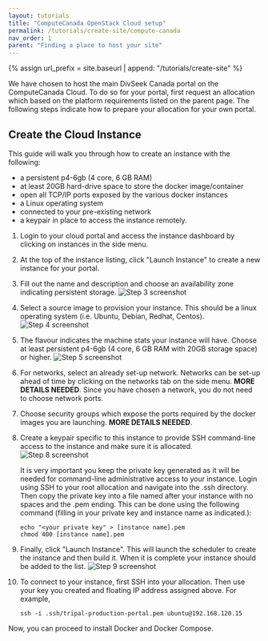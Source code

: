 ```yaml
---
layout: tutorials
title: "ComputeCanada OpenStack Cloud setup"
permalink: /tutorials/create-site/compute-canada
nav_order: 1
parent: "Finding a place to host your site"
---
```

{% assign url_prefix = site.baseurl | append: "/tutorials/create-site" %}

We have chosen to host the main DivSeek Canada portal on the ComputeCanada Cloud. To do so for your portal, first request an allocation which based on the platform requirements listed on the parent page. The following steps indicate how to prepare your allocation for your own portal.

Create the Cloud Instance
---------------------------

This guide will walk you through how to create an instance with the following:

- a persistent p4-6gb (4 core, 6 GB RAM)
- at least 20GB hard-drive space to store the docker image/container
- open all TCP/IP ports exposed by the various docker instances
- a Linux operating system
- connected to your pre-existing network
- a keypair in place to access the instance remotely.

1. Login to your cloud portal and access the instance dashboard by clicking on instances in the side menu.
2. At the top of the instance listing, click "Launch Instance" to create a new instance for your portal.
3. Fill out the name and description and choose an availability zone indicating persistent storage.
  ![Step 3 screenshot]({{url_prefix}}/compute-canada/step3.png)

4. Select a source image to provision your instance. This should be a linux operating system (i.e. Ubuntu, Debian, Redhat, Centos).
  ![Step 4 screenshot]({{url_prefix}}/compute-canada/step4.png)

5. The flavour indicates the machine stats your instance will have. Choose at least persistent p4-6gb (4 core, 6 GB RAM with 20GB storage space) or higher.
  ![Step 5 screenshot]({{url_prefix}}/compute-canada/step5.png)

6. For networks, select an already set-up network. Networks can be set-up ahead of time by clicking on the networks tab on the side menu. **MORE DETAILS NEEDED**. Since you have chosen a network, you do not need to choose network ports.
7. Choose security groups which expose the ports required by the docker images you are launching. **MORE DETAILS NEEDED**.
8. Create a keypair specific to this instance to provide SSH command-line access to the instance and make sure it is allocated.
  ![Step 8 screenshot]({{url_prefix}}/compute-canada/step8.png)

    It is very important you keep the private key generated as it will be needed for command-line administrative access to your instance. Login using SSH to your root allocation and navigate into the .ssh directory. Then copy the private key into a file named after your instance with no spaces and the .pem ending. This can be done using the following command (filling in your private key and instance name as indicated.):

    ```
    echo "<your private key" > [instance name].pem
    chmod 400 [instance name].pem
    ```

9. Finally, click "Launch Instance". This will launch the scheduler to create the instance and then build it. When it is complete your instance should be added to the list.
  ![Step 9 screenshot]({{url_prefix}}/compute-canada/step9.png)

10. To connect to your instance, first SSH into your allocation. Then use your key you created and floating IP address assigned above. For example,
    ```
    ssh -i .ssh/tripal-production-portal.pem ubuntu@192.168.120.15
    ```

Now, you can proceed to install Docker and Docker Compose.
